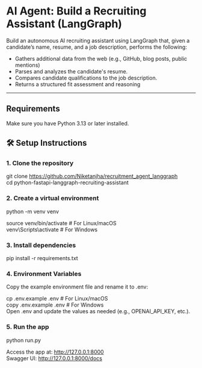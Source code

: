 # AI Agent: Build a Recruiting Assistant (LangGraph)

Build an autonomous AI recruiting assistant using LangGraph that, given a candidate’s name,
resume, and a job description, performs the following:

* Gathers additional data from the web (e.g., GitHub, blog posts, public mentions)
* Parses and analyzes the candidate's resume.
* Compares candidate qualifications to the job description.
* Returns a structured fit assessment and reasoning

---

## Requirements

Make sure you have Python 3.13 or later installed.

## 🛠️ Setup Instructions

### 1. Clone the repository

git clone https://github.com/Niketanjha/recruitment_agent_langgraph
<br>
cd python-fastapi-langgraph-recruiting-assistant

### 2. Create a virtual environment

python -m venv venv

source venv/bin/activate    # For Linux/macOS
<br>
venv\Scripts\activate       # For Windows

### 3. Install dependencies

pip install -r requirements.txt

### 4. Environment Variables

Copy the example environment file and rename it to .env:

cp .env.example .env  # For Linux/macOS
<br>
copy .env.example .env  # For Windows
<br>
Open .env and update the values as needed (e.g., OPENAI_API_KEY, etc.).


### 5. Run the app
python run.py


Access the app at: http://127.0.0.1:8000
<br>
Swagger UI: http://127.0.0.1:8000/docs


